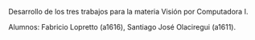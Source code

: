 Desarrollo de los tres trabajos para la materia Visión por Computadora I.

Alumnos: Fabricio Lopretto (a1616), Santiago José Olaciregui (a1611).
